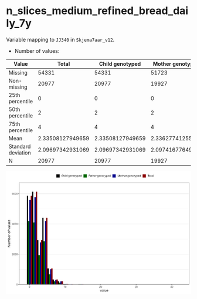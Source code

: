 # n_slices_medium_refined_bread_daily_7y
Variable mapping to `JJ340` in `Skjema7aar_v12`.
- Number of values:

| Value | Total | Child genotyped | Mother genotyped | Father genotyped |
| ----- | ----- | --------------- | ---------------- | ---------------- |
| Missing | 54331 | 54331 | 51723 | 35950 |
| Non-missing | 20977 | 20977 | 19927 | 14134 |
| 25th percentile | 0 | 0 | 0 | 0 |
| 50th percentile | 2 | 2 | 2 | 2 |
| 75th percentile | 4 | 4 | 4 | 4 |
| Mean | 2.33508127949659 | 2.33508127949659 | 2.33627741255583 | 2.24897410499505 |
| Standard deviation | 2.09697342931069 | 2.09697342931069 | 2.0974167764944 | 2.07328514547669 |
| N | 20977 | 20977 | 19927 | 14134 |



![](n_slices_medium_refined_bread_daily_7y_n.png)



